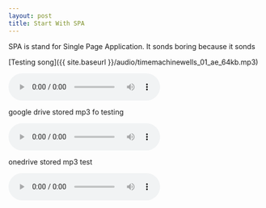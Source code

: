 ```yaml
---
layout: post
title: Start With SPA
---
```


SPA is stand for Single Page Application. It sonds boring because it sonds 

[Testing song]({{ site.baseurl }}/audio/timemachinewells_01_ae_64kb.mp3)

<audio src="{{ site.baseurl }}/audio/timemachinewells_01_ae_64kb.mp3" controls preload>testing song</audio>

google drive stored mp3 fo testing

<audio src="https://drive.google.com/file/d/1Pn_8pPx1M4Kg8GN9lEGu_MgNNjv-8fiH" controls preload>google drive testing</audio>

onedrive stored mp3 test 

<audio src="https://1drv.ms/u/s!AmXJCieZhFrohikLt8nhu5wCy0MR?e=m2scIj" controls preload></audio>

